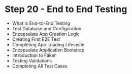 # Step 20 - End to End Testing

- What is End-to-End Testing
- Test Database and Configuration
- Encapsulate App Creation Logic
- Creating First E2E Test
- Completing App Loading Lifecycle
- Encapsulate Application Bootstrap
- Introduction to Faker
- Testing Validations
- Completing All Test Cases